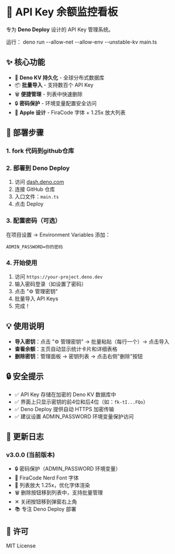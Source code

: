 # 🚀 API Key 余额监控看板

专为 **Deno Deploy** 设计的 API Key 管理系统。

运行：
deno run --allow-net --allow-env --unstable-kv main.ts

## ✨ 核心功能

- 🔄 **Deno KV 持久化** - 全球分布式数据库
- 📦 **批量导入** - 支持数百个 API Key
- 🗑️ **便捷管理** - 列表中快速删除
- 🔒 **密码保护** - 环境变量配置安全访问
- 🎨 **Apple 设计** - FiraCode 字体 + 1.25x 放大列表

## 📝 部署步骤

### 1. fork 代码到github仓库


### 2. 部署到 Deno Deploy
1. 访问 [dash.deno.com](https://dash.deno.com)
2. 连接 GitHub 仓库
3. 入口文件：`main.ts`
4. 点击 Deploy

### 3. 配置密码（可选）
在项目设置 → Environment Variables 添加：
```
ADMIN_PASSWORD=你的密码
```

### 4. 开始使用
1. 访问 `https://your-project.deno.dev`
2. 输入密码登录（如设置了密码）
3. 点击 "⚙️ 管理密钥"
4. 批量导入 API Keys
5. 完成！

## 💡 使用说明

- **导入密钥**：点击 "⚙️ 管理密钥" → 批量粘贴（每行一个）→ 点击导入
- **查看余额**：主页自动显示统计卡片和详细表格
- **删除密钥**：管理面板 → 密钥列表 → 点击右侧"删除"按钮

## 🔒 安全提示

- ✅ API Key 存储在加密的 Deno KV 数据库中
- ✅ 界面上只显示密钥的前4位和后4位（如：`fk-tI...FQo`）
- ✅ Deno Deploy 提供自动 HTTPS 加密传输
- ✅ 建议设置 ADMIN_PASSWORD 环境变量保护访问

## 📝 更新日志

### v3.0.0 (当前版本)
- 🔒 密码保护（ADMIN_PASSWORD 环境变量）
- 🍎 FiraCode Nerd Font 字体
- 📏 列表放大 1.25x，优化字体渲染
- 🗑️ 删除按钮移到列表中，支持批量管理
- ✕ 关闭按钮移到弹窗右上角
- 📚 专注 Deno Deploy 部署

## 📄 许可

MIT License

